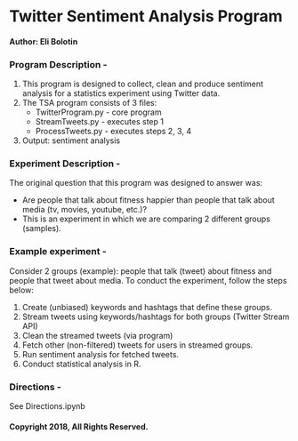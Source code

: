 # Twitter Sentiment Analysis Program
#### Author: Eli Bolotin

### Program Description -

1. This program is designed to collect, clean and produce sentiment analysis for a statistics experiment using Twitter data.
2. The TSA program consists of 3 files:
	* TwitterProgram.py - core program
	* StreamTweets.py - executes step 1 
	* ProcessTweets.py - executes steps 2, 3, 4
3. Output: sentiment analysis

### Experiment Description -

The original question that this program was designed to answer was:
* Are people that talk about fitness happier than people that talk about media (tv, movies, youtube, etc.)?
* This is an experiment in which we are comparing 2 different groups (samples).

### Example experiment -

Consider 2 groups (example): people that talk (tweet) about fitness and people that tweet about media. To conduct the experiment, follow the steps below:
1. Create (unbiased) keywords and hashtags that define these groups. 
2. Stream tweets using keywords/hashtags for both groups (Twitter Stream API)
3. Clean the streamed tweets (via program)
4. Fetch other (non-filtered) tweets for users in streamed groups.
5. Run sentiment analysis for fetched tweets.
6. Conduct statistical analysis in R.

### Directions -

See Directions.ipynb

#### Copyright 2018, All Rights Reserved.